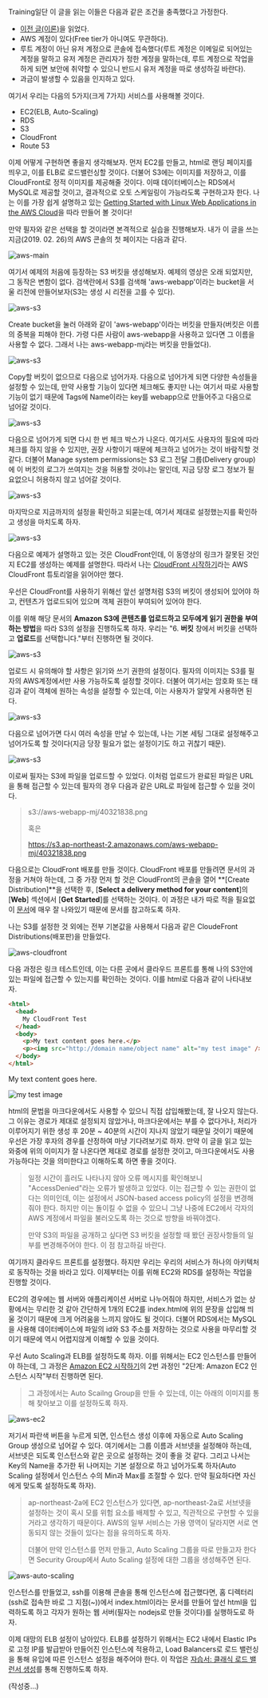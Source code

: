 Training일단 이 글을 읽는 이들은 다음과 같은 조건을 충족했다고 가정한다.

- [이전 글(이론)](./README.md)을 읽었다.
- AWS 계정이 있다(Free tier가 아니여도 무관하다).
- 루트 계정이 아닌 유저 계정으로 콘솔에 접속했다(루트 계정은 이메일로 되어있는 계정을 말하고 유저 계정은 관리자가 정한 계정을 말하는데, 루트 계정으로 작업을 하게 되면 보안에 취약할 수 있으니 반드시 유저 계정을 따로 생성하길 바란다).
- 과금이 발생할 수 있음을 인지하고 있다.

여기서 우리는 다음의 5가지(크게 7가지) 서비스를 사용해볼 것이다.

- EC2(ELB, Auto-Scaling)
- RDS
- S3
- CloudFront
- Route 53

이제 어떻게 구현하면 좋을지 생각해보자. 먼저 EC2를 만들고, html로 랜딩 페이지를 띄우고, 이를 ELB로 로드밸런싱할 것이다. 더불어 S3에는 이미지를 저장하고, 이를 CloudFront로 정적 이미지를 제공해줄 것이다. 이때 데이터베이스는 RDS에서 MySQL로 제공할 것이고, 결과적으로 오토 스케일링이 가능라도록 구현하고자 한다. 나는 이를 가장 쉽게 설명하고 있는 [Getting Started with Linux Web Applications in the AWS Cloud](https://aws.amazon.com/web-applications/gsg-webapps-linux/)을 따라 만들어 볼 것이다!

만약 필자와 같은 선택을 할 것이라면 본격적으로 실습을 진행해보자. 내가 이 글을 쓰는 지금(2019. 02. 26)의 AWS 콘솔의 첫 페이지는 다음과 같다.

![aws-main](./assets/aws-main.png)

여기서 예제의 처음에 등장하는 S3 버킷을 생성해보자. 예제의 영상은 오래 되었지만, 그 동작은 변함이 없다. 검색란에서 S3를 검색해 'aws-webapp'이라는 bucket을 서울 리전에 만들어보자(S3는 생성 시 리전을 고를 수 있다).

![aws-s3](./assets/aws-s3-1.png)

Create bucket을 눌러 아래와 같이 'aws-webapp'이라는 버킷을 만들자(버킷은 이름의 중복을 피해야 한다. 가령 다른 사람이 aws-webapp을 사용하고 있다면 그 이름을 사용할 수 없다. 그래서 나는 aws-webapp-mj라는 버킷을 만들었다).

![aws-s3](./assets/aws-s3-2.png)

Copy할 버킷이 없으므로 다음으로 넘어가자. 다음으로 넘어가게 되면 다양한 속성들을 설정할 수 있는데, 만약 사용할 기능이 있다면 체크해도 좋지만 나는 여기서 따로 사용할 기능이 없기 때문에 Tags에 Name이라는 key를 webapp으로 만들어주고 다음으로 넘어갈 것이다.

![aws-s3](./assets/aws-s3-3.png)

다음으로 넘어가게 되면 다시 한 번 체크 박스가 나온다. 여기서도 사용자의 필요에 따라 체크를 하지 않을 수 있지만, 권장 사항이기 때문에 체크하고 넘어가는 것이 바람직할 것 같다. 더불어 Manage system permissions는 S3 로그 전달 그룹(Delivery group)에 이 버킷의 로그가 쓰여지는 것을 허용할 것이냐는 말인데, 지금 당장 로그 정보가 필요없으니 허용하지 않고 넘어갈 것이다.

![aws-s3](./assets/aws-s3-4.png)

마지막으로 지금까지의 설정을 확인하고 되묻는데, 여기서 제대로 설정했는지를 확인하고 생성을 마치도록 하자.

![aws-s3](./assets/aws-s3-5.png)

다음으로 예제가 설명하고 있는 것은 CloudFront인데, 이 동영상의 링크가 잘못된 것인지 EC2를 생성하는 예제를 설명한다. 따라서 나는 [CloudFront 시작하기](https://docs.aws.amazon.com/ko_kr/AmazonCloudFront/latest/DeveloperGuide/GettingStarted.html)라는 AWS CloudFront 튜토리얼을 읽어야만 했다.

우선은 CloudFront를 사용하기 위해선 앞선 설명처럼 S3의 버킷이 생성되어 있어야 하고, 컨텐츠가 업로드되어 있으며 객체 권한이 부여되어 있어야 한다.

이를 위해 해당 문서의 **Amazon S3에 콘텐츠를 업로드하고 모두에게 읽기 권한을 부여하는 방법**을 따라 S3의 설정을 진행하도록 하자. 우리는 "6. **버킷** 창에서 버킷을 선택하고 **업로드**를 선택합니다."부터 진행하면 될 것이다.

![aws-s3](./assets/aws-s3-6.png)

업로드 시 유의해야 할 사항은 읽기와 쓰기 권한의 설정이다. 필자의 이미지는 S3를 필자의 AWS계정에서만 사용 가능하도록 설정할 것이다. 더불어 여기서는 암호화 또는 태깅과 같이 객체에 원하는 속성을 설정할 수 있는데, 이는 사용자가 알맞게 사용하면 된다.

![aws-s3](./assets/aws-s3-7.png)

다음으로 넘어가면 다시 여러 속성을 만날 수 있는데, 나는 기본 세팅 그대로 설정해주고 넘어가도록 할 것이다(지금 당장 필요가 없는 설정이기도 하고 귀찮기 때문).

![aws-s3](./assets/aws-s3-8.png)

이로써 필자는 S3에 파일을 업로드할 수 있었다. 이처럼 업로드가 완료된 파일은 URL을 통해 접근할 수 있는데 필자의 경우 다음과 같은 URL로 파일에 접근할 수 있을 것이다.

> s3://aws-webapp-mj/40321838.png
>
> 혹은
>
> https://s3.ap-northeast-2.amazonaws.com/aws-webapp-mj/40321838.png

다음으로는 CloudFront 배포를 만들 것이다. CloudFront 배포를 만들려면 문서의 과정을 거쳐야 하는데, 그 중 가장 먼저 할 것은 CloudFront의 콘솔을 열어 **[Create Distribution]**을 선택한 후, [**Select a delivery method for your content**]의 [**Web**] 섹션에서 [**Get Started**]를 선택하는 것이다. 이 과정은 내가 따로 적을 필요없이 [문서](https://docs.aws.amazon.com/ko_kr/AmazonCloudFront/latest/DeveloperGuide/GettingStarted.html)에 매우 잘 나와있기 때문에 문서를 참고하도록 하자.

나는 S3를 설정한 것 외에는 전부 기본값을 사용해서 다음과 같은 CloudeFront Distributions(배포판)을 만들었다.

![aws-cloudfront](./assets/aws-cloudfront.png)

다음 과정은 링크 테스트인데, 이는 다른 곳에서 클라우드 프론트를 통해 나의 S3안에 있는 파일에 접근할 수 있는지를 확인하는 것이다. 이를 html로 다음과 같이 나타내보자.

```html
<html>
  <head>
    My CloudFront Test
  </head>
  <body>
    <p>My text content goes here.</p>
    <p><img src="http://domain name/object name" alt="my test image" /></p>
  </body>
</html>
```

<p>My text content goes here.</p>
<p><img src="http://d2wo4ppcmoy2ow.cloudfront.net/440321838.png" alt="my test image"/>

html의 문법을 마크다운에서도 사용할 수 있으니 직접 삽입해봤는데, 잘 나오지 않는다. 그 이유는 경로가 제대로 설정되지 않았거나, 마크다운에서는 부를 수 없다거나, 처리가 이루어지기 위한 생성 후 20분 ~ 40분의 시간이 지나지 않았기 때문일 것이기 때문에 우선은 가장 후자의 경우를 산정하여 마냥 기다려보기로 하자. 만약 이 글을 읽고 있는 와중에 위의 이미지가 잘 나온다면 제대로 경로를 설정한 것이고, 마크다운에서도 사용 가능하다는 것을 의미한다고 이해하도록 하면 좋을 것이다.

> 일정 시간이 흘러도 나타나지 않아 오류 메시지를 확인해보니 "AccessDenied"라는 오류가 발생하고 있었다. 이는 접근할 수 있는 권한이 없다는 의미인데, 이는 설정에서 JSON-based access policy의 설정을 변경해줘야 한다. 하지만 이는 돌이킬 수 없을 수 있으니 그냥 나중에 EC2에서 각자의 AWS 계정에서 파일을 불러오도록 하는 것으로 방향을 바꿔야겠다.
>
> 만약 S3의 파일을 공개하고 싶다면 S3 버킷을 설정할 때 봤던 권장사항들의 일부를 변경해주어야 한다. 이 점 참고하길 바란다.

여기까지 클라우드 프론트를 설정했다. 하지만 우리는 우리의 서비스가 하나의 아키텍처로 동작하는 것을 바라고 있다. 이제부터는 이를 위해 EC2와 RDS를 설정하는 작업을 진행할 것이다.

EC2의 경우에는 웹 서버와 애플리케이션 서버로 나누어줘야 하지만, 서비스가 없는 상황에서는 무리한 것 같아 간단하게 1개의 EC2를 index.html에 위의 문장을 삽입해 띄울 것이기 때문에 크게 어려움을 느끼지 않아도 될 것이다. 더불어 RDS에서는 MySQL을 사용해 데이터베이스에 파일의 id와 S3 주소를 저장하는 것으로 사용을 마무리할 것이기 때문에 역시 어렵지않게 이해할 수 있을 것이다.

우선 Auto Scaling과 ELB를 설정하도록 하자. 이를 위해서는 EC2 인스턴스를 만들어야 하는데, 그 과정은 [Amazon EC2 시작하기](https://aws.amazon.com/ko/ec2/getting-started/)의 2번 과정인 "2단계: Amazon EC2 인스턴스 시작"부터 진행하면 된다.

> 그 과정에서는 Auto Scailng Group을 만들 수 있는데, 이는 아래의 이미지를 통해 찾아보고 이를 설정하도록 하자.

![aws-ec2](./assets/aws-ec2.png)

저기서 파란색 버튼을 누르게 되면, 인스턴스 생성 이후에 자동으로 Auto Scaling Group 생성으로 넘어갈 수 있다. 여기에서는 그룹 이름과 서브넷을 설정해야 하는데, 서브넷은 되도록 인스턴스와 같은 곳으로 설정하는 것이 좋을 것 같다. 그리고 나서는 Key의 Name을 추가한 뒤 나머지는 기본 설정으로 하고 넘어가도록 하자(Auto Scaling 설정에서 인스턴스 수의 Min과 Max를 조절할 수 있다. 만약 필요하다면 자신에게 맞도록 설정하도록 하자).

> ap-northeast-2a에 EC2 인스턴스가 있다면, ap-northeast-2a로 서브넷을 설정하는 것이 혹시 모를 위험 요소를 배제할 수 있고, 직관적으로 구현할 수 있을 거라고 생각하기 때문이다. AWS의 일부 서비스는 가용 영역이 달라지면 서로 연동되지 않는 것들이 있다는 점을 유의하도록 하자.
>
> 더불어 만약 인스턴스를 먼저 만들고, Auto Scaling 그룹을 따로 만들고자 한다면 Security Group에서 Auto Scaling 설정에 대한 그룹을 생성해주면 된다.

![aws-auto-scaling](./assets/aws-auto-scaling.png)

인스턴스를 만들었고, ssh를 이용해 콘솔을 통해 인스턴스에 접근했다면, 홈 디렉터리(ssh로 접속한 바로 그 지점(~))에서 index.html이라는 문서를 만들어 앞선 html을 입력하도록 하고 각자가 원하는 웹 서버(필자는 nodejs로 만들 것이다)를 실행하도로 하자.

이제 대망의 ELB 설정이 남아있다. ELB를 설정하기 위해서는 EC2 내에서 Elastic IPs로 고정 IP를 발급받아 만들어진 인스턴스에 적용하고, Load Balancers로 로드 밸런싱을 통해 유입에 따른 인스턴스 설정을 해주어야 한다. 이 작업은 [자습서: 클래식 로드 밸런서 생성](https://docs.aws.amazon.com/ko_kr/elasticloadbalancing/latest/classic/elb-getting-started.html)를 통해 진행하도록 하자.

(작성중...)
